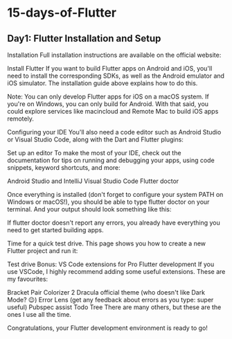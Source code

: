 # 15-days-of-Flutter
## Day1: Flutter Installation and Setup
Installation
Full installation instructions are available on the official website:

​Install Flutter​
If you want to build Flutter apps on Android and iOS, you'll need to install the corresponding SDKs, as well as the Android emulator and iOS simulator. The installation guide above explains how to do this.

Note: You can only develop Flutter apps for iOS on a macOS system. If you're on Windows, you can only build for Android. With that said, you could explore services like macincloud and Remote Mac to build iOS apps remotely.

Configuring your IDE
You'll also need a code editor such as Android Studio or Visual Studio Code, along with the Dart and Flutter plugins:

​Set up an editor​
To make the most of your IDE, check out the documentation for tips on running and debugging your apps, using code snippets, keyword shortcuts, and more:

​Android Studio and IntelliJ​
​Visual Studio Code​
Flutter doctor

Once everything is installed (don't forget to configure your system PATH on Windows or macOS!), you should be able to type flutter doctor on your terminal. And your output should look something like this:



If flutter doctor doesn't report any errors, you already have everything you need to get started building apps.

Time for a quick test drive. This page shows you how to create a new Flutter project and run it:

​Test drive​
Bonus: VS Code extensions for Pro Flutter development
If you use VSCode, I highly recommend adding some useful extensions. These are my favourites:

​Bracket Pair Colorizer 2​
​Dracula official theme (who doesn't like Dark Mode? 😉)
​Error Lens (get any feedback about errors as you type: super useful)
​Pubspec assist​
​Todo Tree​
There are many others, but these are the ones I use all the time.

Congratulations, your Flutter development environment is ready to go!
